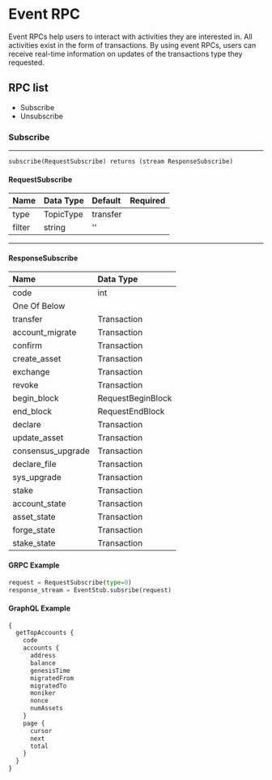 # Event RPC


<!-- General description - purpose of chain rpc, problem it could solve -->
Event RPCs help users to interact with activities they are interested in. All activities exist in the form of transactions. By using event RPCs, users can receive real-time information on updates of the transactions type they requested.


## RPC list
<!-- list rpc -->
- Subscribe  
- Unsubscribe


### Subscribe  
----
<!-- intro what does it do -->  

`subscribe(RequestSubscribe) returns (stream ResponseSubscribe)`

<!-- input -->
#### RequestSubscribe
|  Name  | Data Type |  Default  |Required |
| :----- | :-------- |  :------- |:------- |
| type   | TopicType |  transfer |         |
| filter | string    |  ''       |         |
---

<!-- output -->
#### ResponseSubscribe
|       Name        |     Data Type     |
| :---------------- | :---------------- |
| code              | int               |
| One Of Below      |                   |
| transfer          | Transaction       |
| account_migrate   | Transaction       |
| confirm           | Transaction       |
| create_asset      | Transaction       |
| exchange          | Transaction       |
| revoke            | Transaction       |
| begin_block       | RequestBeginBlock |
| end_block         | RequestEndBlock   |
| declare           | Transaction       |
| update_asset      | Transaction       |
| consensus_upgrade | Transaction       |
| declare_file      | Transaction       |
| sys_upgrade       | Transaction       |
| stake             | Transaction       |
| account_state     | Transaction       |
| asset_state       | Transaction       |
| forge_state       | Transaction       |
| stake_state       | Transaction       |


#### GRPC Example

```python
request = RequestSubscribe(type=0)
response_stream = EventStub.subsribe(request)
```

#### GraphQL Example
```graphql
{
  getTopAccounts {
    code
    accounts {
      address
      balance
      genesisTime
      migratedFrom
      migratedTo
      moniker
      nonce
      numAssets
    }
    page {
      cursor
      next
      total
    }
  }
}
```
